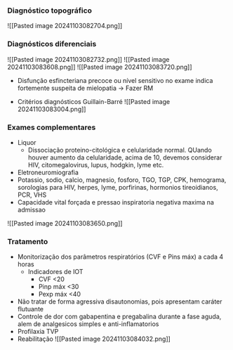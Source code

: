### Diagnóstico topográfico
![[Pasted image 20241103082704.png]]


### Diagnósticos diferenciais
![[Pasted image 20241103082732.png]]
![[Pasted image 20241103083608.png]]
![[Pasted image 20241103083720.png]]



- Disfunção esfincteriana precoce ou nível sensitivo no exame indica fortemente suspeita de mielopatia -> Fazer RM

- Critérios diagnósticos Guillain-Barré
![[Pasted image 20241103083004.png]]


### Exames complementares
- Liquor
	- Dissociação proteino-citológica e celularidade normal. QUando houver aumento da celularidade, acima de 10, devemos considerar HIV, citomegalovirus, lupus, hodgkin, lyme etc.
- Eletroneuromiografia
- Potassio, sodio, calcio, magnesio, fosforo, TGO, TGP, CPK, hemograma, sorologias para HIV, herpes, lyme, porfirinas, hormonios tireoidianos, PCR, VHS
- Capacidade vital forçada e pressao inspiratoria negativa maxima na admissao

![[Pasted image 20241103083650.png]]


### Tratamento
- Monitorização dos parâmetros respiratórios (CVF e Pins máx) a cada 4 horas
	- Indicadores de IOT
		- CVF <20
		- Pinp máx <30
		- Pexp máx <40
- Não tratar de forma agressiva disautonomias, pois apresentam caráter flutuante
- Controle de dor com gabapentina e pregabalina durante a fase aguda, alem de analgesicos simples e anti-inflamatorios
- Profilaxia TVP
- Reabilitação
![[Pasted image 20241103084032.png]]

